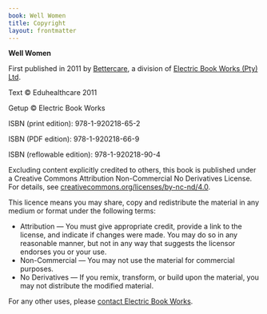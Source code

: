 ```yaml
---
book: Well Women
title: Copyright
layout: frontmatter
---
```


**Well Women**

First published in 2011 by [Bettercare](http://bettercare.co.za), a division of [Electric Book Works (Pty) Ltd](http://www.electricbookworks.com). 

Text © Eduhealthcare 2011

Getup © Electric Book Works

ISBN (print edition): 978-1-920218-65-2

ISBN (PDF edition): 978-1-920218-66-9

ISBN (reflowable edition): 978-1-920218-90-4

Excluding content explicitly credited to others, this book is published under a Creative Commons Attribution Non-Commercial No Derivatives License. For details, see [creativecommons.org/licenses/by-nc-nd/4.0](http://creativecommons.org/licenses/by-nc-nd/4.0/).

This licence means you may share, copy and redistribute the material in any medium or format under the following terms:

* Attribution — You must give appropriate credit, provide a link to the license, and indicate if changes were made. You may do so in any reasonable manner, but not in any way that suggests the licensor endorses you or your use.
* Non-Commercial — You may not use the material for commercial purposes.
* No Derivatives — If you remix, transform, or build upon the material, you may not distribute the modified material.

For any other uses, please <a href="http://electricbookworks.com/contact">contact Electric Book Works</a>.
